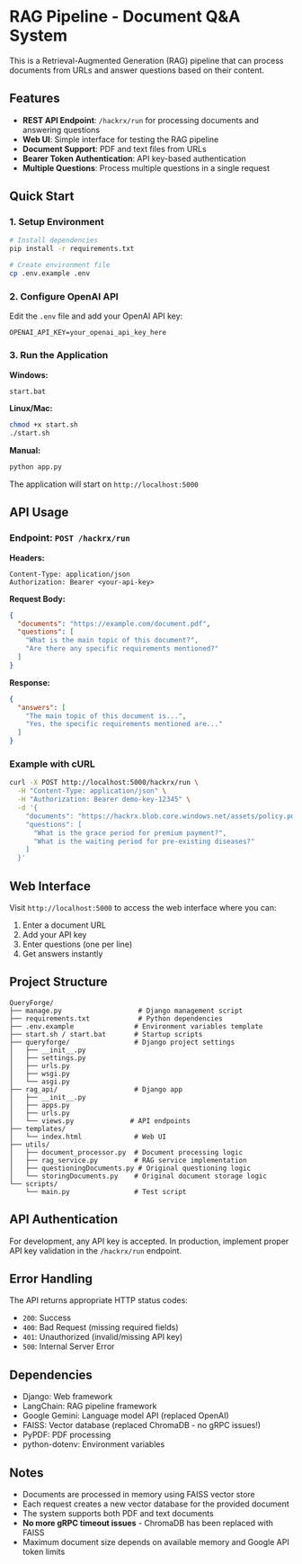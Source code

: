 # RAG Pipeline - Document Q&A System

This is a Retrieval-Augmented Generation (RAG) pipeline that can process documents from URLs and answer questions based on their content.

## Features

- **REST API Endpoint**: `/hackrx/run` for processing documents and answering questions
- **Web UI**: Simple interface for testing the RAG pipeline
- **Document Support**: PDF and text files from URLs
- **Bearer Token Authentication**: API key-based authentication
- **Multiple Questions**: Process multiple questions in a single request

## Quick Start

### 1. Setup Environment

```bash
# Install dependencies
pip install -r requirements.txt

# Create environment file
cp .env.example .env
```

### 2. Configure OpenAI API

Edit the `.env` file and add your OpenAI API key:

```
OPENAI_API_KEY=your_openai_api_key_here
```

### 3. Run the Application

**Windows:**

```bash
start.bat
```

**Linux/Mac:**

```bash
chmod +x start.sh
./start.sh
```

**Manual:**

```bash
python app.py
```

The application will start on `http://localhost:5000`

## API Usage

### Endpoint: `POST /hackrx/run`

**Headers:**

```
Content-Type: application/json
Authorization: Bearer <your-api-key>
```

**Request Body:**

```json
{
  "documents": "https://example.com/document.pdf",
  "questions": [
    "What is the main topic of this document?",
    "Are there any specific requirements mentioned?"
  ]
}
```

**Response:**

```json
{
  "answers": [
    "The main topic of this document is...",
    "Yes, the specific requirements mentioned are..."
  ]
}
```

### Example with cURL

```bash
curl -X POST http://localhost:5000/hackrx/run \
  -H "Content-Type: application/json" \
  -H "Authorization: Bearer demo-key-12345" \
  -d '{
    "documents": "https://hackrx.blob.core.windows.net/assets/policy.pdf?sv=2023-01-03&st=2025-07-04T09%3A11%3A24Z&se=2027-07-05T09%3A11%3A00Z&sr=b&sp=r&sig=N4a9OU0w0QXO6AOIBiu4bpl7AXvEZogeT%2FjUHNO7HzQ%3D",
    "questions": [
      "What is the grace period for premium payment?",
      "What is the waiting period for pre-existing diseases?"
    ]
  }'
```

## Web Interface

Visit `http://localhost:5000` to access the web interface where you can:

1. Enter a document URL
2. Add your API key
3. Enter questions (one per line)
4. Get answers instantly

## Project Structure

```
QueryForge/
├── manage.py                   # Django management script
├── requirements.txt            # Python dependencies
├── .env.example               # Environment variables template
├── start.sh / start.bat       # Startup scripts
├── queryforge/                # Django project settings
│   ├── __init__.py
│   ├── settings.py
│   ├── urls.py
│   ├── wsgi.py
│   └── asgi.py
├── rag_api/                   # Django app
│   ├── __init__.py
│   ├── apps.py
│   ├── urls.py
│   └── views.py              # API endpoints
├── templates/
│   └── index.html             # Web UI
├── utils/
│   ├── document_processor.py  # Document processing logic
│   ├── rag_service.py         # RAG service implementation
│   ├── questioningDocuments.py # Original questioning logic
│   └── storingDocuments.py    # Original document storage logic
└── scripts/
    └── main.py                # Test script
```

## API Authentication

For development, any API key is accepted. In production, implement proper API key validation in the `/hackrx/run` endpoint.

## Error Handling

The API returns appropriate HTTP status codes:

- `200`: Success
- `400`: Bad Request (missing required fields)
- `401`: Unauthorized (invalid/missing API key)
- `500`: Internal Server Error

## Dependencies

- Django: Web framework
- LangChain: RAG pipeline framework
- Google Gemini: Language model API (replaced OpenAI)
- FAISS: Vector database (replaced ChromaDB - no gRPC issues!)
- PyPDF: PDF processing
- python-dotenv: Environment variables

## Notes

- Documents are processed in memory using FAISS vector store
- Each request creates a new vector database for the provided document
- The system supports both PDF and text documents
- **No more gRPC timeout issues** - ChromaDB has been replaced with FAISS
- Maximum document size depends on available memory and Google API token limits
